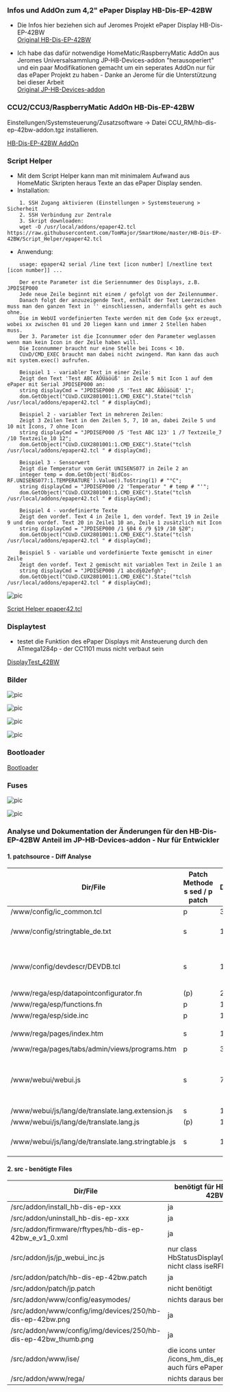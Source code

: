 
### Infos und AddOn zum 4,2" ePaper Display HB-Dis-EP-42BW

- Die Infos hier beziehen sich auf Jeromes Projekt ePaper Display HB-Dis-EP-42BW<br>
[Original HB-Dis-EP-42BW](https://github.com/jp112sdl/HB-Dis-EP-42BW)

- Ich habe das dafür notwendige HomeMatic/RaspberryMatic AddOn aus Jeromes Universalsammlung JP-HB-Devices-addon "herausoperiert" und ein paar Modifikationen gemacht um ein seperates AddOn nur für das ePaper Projekt zu haben - Danke an Jerome für die Unterstützung bei dieser Arbeit<br>
[Original JP-HB-Devices-addon](https://github.com/jp112sdl/JP-HB-Devices-addon)


### CCU2/CCU3/RaspberryMatic AddOn HB-Dis-EP-42BW

Einstellungen/Systemsteuerung/Zusatzsoftware -> Datei CCU_RM/hb-dis-ep-42bw-addon.tgz installieren.

[HB-Dis-EP-42BW AddOn](CCU_RM)


### Script Helper

- Mit dem Script Helper kann man mit minimalem Aufwand aus HomeMatic Skripten heraus Texte an das ePaper Display senden.
- Installation:
```
    1. SSH Zugang aktivieren (Einstellungen > Systemsteuerung > Sicherheit
    2. SSH Verbindung zur Zentrale
    3. Skript downloaden:
    wget -O /usr/local/addons/epaper42.tcl https://raw.githubusercontent.com/TomMajor/SmartHome/master/HB-Dis-EP-42BW/Script_Helper/epaper42.tcl
```
- Anwendung:
```
    usage: epaper42 serial /line text [icon number] [/nextline text [icon number]] ...
    
    Der erste Parameter ist die Seriennummer des Displays, z.B. JPDISEP000
    Jede neue Zeile beginnt mit einem / gefolgt von der Zeilennummer.
    Danach folgt der anzuzeigende Text, enthält der Text Leerzeichen muss man den ganzen Text in '' einschliessen, andernfalls geht es auch ohne.
    Die im WebUI vordefinierten Texte werden mit dem Code §xx erzeugt, wobei xx zwischen 01 und 20 liegen kann und immer 2 Stellen haben muss.
    Der 3. Parameter ist die Iconnummer oder den Parameter weglassen wenn man kein Icon in der Zeile haben will.
    Die Iconnummer braucht nur eine Stelle bei Icons < 10.
    CUxD/CMD_EXEC braucht man dabei nicht zwingend. Man kann das auch mit system.exec() aufrufen.
    
    Beispiel 1 - variabler Text in einer Zeile:
    Zeigt den Text 'Test ABC ÄÖÜäöüß' in Zeile 5 mit Icon 1 auf dem ePaper mit Serial JPDISEP000 an:
    string displayCmd = "JPDISEP000 /5 'Test ABC ÄÖÜäöüß' 1";
    dom.GetObject("CUxD.CUX2801001:1.CMD_EXEC").State("tclsh /usr/local/addons/epaper42.tcl " # displayCmd);
    
    Beispiel 2 - variabler Text in mehreren Zeilen:
    Zeigt 3 Zeilen Text in den Zeilen 5, 7, 10 an, dabei Zeile 5 und 10 mit Icons, 7 ohne Icon
    string displayCmd = "JPDISEP000 /5 'Test ABC 123' 1 /7 Textzeile_7 /10 Textzeile_10 12";
    dom.GetObject("CUxD.CUX2801001:1.CMD_EXEC").State("tclsh /usr/local/addons/epaper42.tcl " # displayCmd);
    
    Beispiel 3 - Sensorwert
    Zeigt die Temperatur vom Gerät UNISENS077 in Zeile 2 an
    integer temp = dom.GetObject('BidCos-RF.UNISENS077:1.TEMPERATURE').Value().ToString(1) # "°C";
    string displayCmd = "JPDISEP000 /2 'Temperatur " # temp # "'";
    dom.GetObject("CUxD.CUX2801001:1.CMD_EXEC").State("tclsh /usr/local/addons/epaper42.tcl " # displayCmd);
    
    Beispiel 4 - vordefinierte Texte
    Zeigt den vordef. Text 4 in Zeile 1, den vordef. Text 19 in Zeile 9 und den vordef. Text 20 in Zeile1 10 an, Zeile 1 zusätzlich mit Icon
    string displayCmd = "JPDISEP000 /1 §04 6 /9 §19 /10 §20";
    dom.GetObject("CUxD.CUX2801001:1.CMD_EXEC").State("tclsh /usr/local/addons/epaper42.tcl " # displayCmd);
    
    Beispiel 5 - variable und vordefinierte Texte gemischt in einer Zeile
    Zeigt den vordef. Text 2 gemischt mit variablen Text in Zeile 1 an
    string displayCmd = "JPDISEP000 /1 abcd§02efgh";
    dom.GetObject("CUxD.CUX2801001:1.CMD_EXEC").State("tclsh /usr/local/addons/epaper42.tcl " # displayCmd);
```

![pic](Images/ScriptExamples.jpg)

[Script Helper epaper42.tcl](Script_Helper)


### Displaytest

- testet die Funktion des ePaper Displays mit Ansteuerung durch den ATmega1284p - der CC1101 muss nicht verbaut sein

[DisplayTest_42BW](DisplayTest_42BW)


### Bilder

![pic](Images/IMG4.jpg)

![pic](Images/IMG1.jpg)

![pic](Images/IMG2.jpg)

![pic](Images/IMG3.jpg)


### Bootloader

[Bootloader](https://github.com/TomMajor/SmartHome/tree/master/Info/Bootloader/mega1284)


### Fuses

![pic](Images/Fuses_1284p_1.png)

![pic](Images/Fuses_1284p_2.png)


### Analyse und Dokumentation der Änderungen für den HB-Dis-EP-42BW Anteil im JP-HB-Devices-addon - Nur für Entwickler

#### 1. patchsource - Diff Analyse

|Dir/File|Patch Methode<br>s sed / p patch|Diffs|Diffs benötigt für HB-Dis-EP-42BW|
|---|---|---|---|
|/www/config/ic_common.tcl|                         p|      3|      3|
|/www/config/stringtable_de.txt|                    s|      1|      1 (aber nur die 5x HB_EP_xx Einträge)|
|||||
|/www/config/devdescr/DEVDB.tcl|                    s|      1|      1 (aber nur die Referenzen auf 2x HB-Dis-EP-42BW png)|
|||||
|/www/rega/esp/datapointconfigurator.fn|            (p)|    2|      0|
|/www/rega/esp/functions.fn|                        p|      1|      1|
|/www/rega/esp/side.inc|                            p|      10|     6 (2,4,5,6,8,10)|
|||||
|/www/rega/pages/index.htm|                         s|      1|      1 (Verweis auf jp_webui_inc.js)|
|/www/rega/pages/tabs/admin/views/programs.htm|     p|      3|      2 (2,3)|
|||||
|/www/webui/webui.js|                               s|      7|      5 (1..5) (bei jp ist das eine s/p Kombi, hier nur noch s, kein p mehr)|
|||||
|/www/webui/js/lang/de/translate.lang.extension.js| s|      1|      1|
|/www/webui/js/lang/de/translate.lang.js|           (p)|    1|      0|
|/www/webui/js/lang/de/translate.lang.stringtable.js| s|    1|      1 (aber nur die 5x stringTableHbEpxx Einträge)|


#### 2. src - benötigte Files

|Dir/File|benötigt für HB-Dis-EP-42BW|
|---|---|
|/src/addon/install_hb-dis-ep-xxx|                                ja|
|/src/addon/uninstall_hb-dis-ep-xxx|                              ja|
|/src/addon/firmware/rftypes/hb-dis-ep-42bw_e_v1_0.xml|           ja|
|/src/addon/js/jp_webui_inc.js|                                   nur class HbStatusDisplayDialogEPaper<br>nicht class iseRFIDKey|
|/src/addon/patch/hb-dis-ep-42bw.patch|                           ja|
|/src/addon/patch/jp.patch|                                       nicht benötigt|
|/src/addon/www/config/easymodes/|                                nichts daraus benötigt|
|/src/addon/www/config/img/devices/250/hb-dis-ep-42bw.png|        ja|
|/src/addon/www/config/img/devices/250/hb-dis-ep-42bw_thumb.png|  ja|
|/src/addon/www/ise/|                                             die icons unter /icons_hm_dis_ep_wm55/24/ auch fürs ePaper|
|/src/addon/www/rega/|                                            nichts daraus benötigt|
